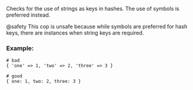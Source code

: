 Checks for the use of strings as keys in hashes. The use of
symbols is preferred instead.

@safety
    This cop is unsafe because while symbols are preferred for hash keys,
    there are instances when string keys are required.

### Example:
    # bad
    { 'one' => 1, 'two' => 2, 'three' => 3 }

    # good
    { one: 1, two: 2, three: 3 }